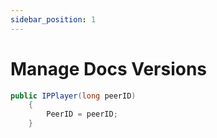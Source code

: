 ```yaml
---
sidebar_position: 1
---
```


# Manage Docs Versions


```cs title="Nigga"
public IPPlayer(long peerID)
    {
        PeerID = peerID;
    }
```

